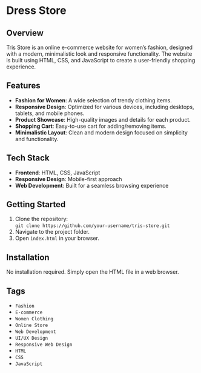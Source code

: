 # Dress Store

## Overview
Tris Store is an online e-commerce website for women’s fashion, designed with a modern, minimalistic look and responsive functionality. The website is built using HTML, CSS, and JavaScript to create a user-friendly shopping experience.

## Features
- **Fashion for Women**: A wide selection of trendy clothing items.
- **Responsive Design**: Optimized for various devices, including desktops, tablets, and mobile phones.
- **Product Showcase**: High-quality images and details for each product.
- **Shopping Cart**: Easy-to-use cart for adding/removing items.
- **Minimalistic Layout**: Clean and modern design focused on simplicity and functionality.
  
## Tech Stack
- **Frontend**: HTML, CSS, JavaScript
- **Responsive Design**: Mobile-first approach
- **Web Development**: Built for a seamless browsing experience

## Getting Started
1. Clone the repository:  
   `git clone https://github.com/your-username/tris-store.git`
2. Navigate to the project folder.
3. Open `index.html` in your browser.

## Installation
No installation required. Simply open the HTML file in a web browser.

## Tags
- `Fashion`
- `E-commerce`
- `Women Clothing`
- `Online Store`
- `Web Development`
- `UI/UX Design`
- `Responsive Web Design`
- `HTML`
- `CSS`
- `JavaScript`
